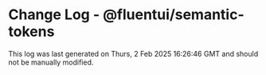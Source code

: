 # Change Log - @fluentui/semantic-tokens

This log was last generated on Thurs, 2 Feb 2025 16:26:46 GMT and should not be manually modified.

<!-- Start content -->
